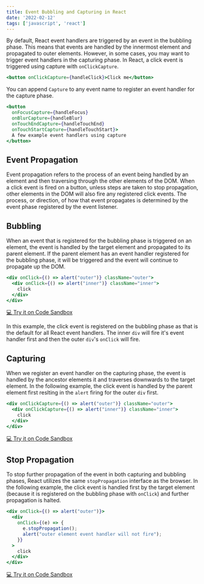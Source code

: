 ```yaml
---
title: Event Bubbling and Capturing in React  
date: '2022-02-12'
tags: ['javascript', 'react']
---
```


By default, React event handlers are triggered by an event in the bubbling phase. This means that events are handled by the innermost element and propagated to outer elements. However, in some cases, you may want to trigger event handlers in the capturing phase. In React, a click event is triggered using capture with `onClickCapture`.

```jsx
<button onClickCapture={handleClick}>Click me</button>
```

You can append `Capture` to any event name to register an event handler for the capture phase.

```jsx
<button
  onFocusCapture={handleFocus} 
  onBlurCapture={handleBlur} 
  onTouchEndCapture={handleTouchEnd} 
  onTouchStartCapture={handleTouchStart}>
  A few example event handlers using capture
</button>
```

## Event Propagation

Event propagation refers to the process of an event being handled by an element and then traversing through the other elements of the DOM. When a click event is fired on a button, unless steps are taken to stop propagation, other elements in the DOM will also fire any registered click events. The process, or direction, of how that event propagates is determined by the event phase registered by the event listener.


## Bubbling

When an event that is registered for the bubbling phase is triggered on an element, the event is handled by the target element and propagated to its parent element. If the parent element has an event handler registered for the bubbling phase, it will be triggered and the event will continue to propagate up the DOM.


```jsx
<div onClick={() => alert("outer")} className="outer">
  <div onClick={() => alert("inner")} className="inner">
    click
  </div>
</div>
```

<a class="code-sandbox-link" href="https://codesandbox.io/s/use-capture-9hj5g" target="_blank">💻 Try it on Code Sandbox</a>

In this example, the click event is registered on the bubbling phase as that is the default for all React event handlers. The inner `div` will fire it's event handler first and then the outer `div`'s `onClick` will fire.


## Capturing

When we register an event handler on the capturing phase, the event is handled by the ancestor elements it and traverses downwards to the target element. In the following example, the click event is handled by the parent element first reslting in the `alert` firing for the outer `div` first.

```jsx
<div onClickCapture={() => alert("outer")} className="outer">
  <div onClickCapture={() => alert("inner")} className="inner">
    click
  </div>
</div>

```

<a class="code-sandbox-link" href="https://codesandbox.io/s/use-capture-9hj5g" target="_blank">💻 Try it on Code Sandbox</a>

## Stop Propagation

To stop further propagation of the event in both capturing and bubbling phases, React utilizes the same `stopPropagation` interface as the browser. In the following example, the click event is handled first by the target element (because it is registered on the bubbling phase with `onClick`) and further propagation is halted.


```jsx
<div onClick={() => alert("outer")}>
  <div
    onClick={(e) => {
      e.stopPropagation();
      alert("outer element event handler will not fire");
    }}
  >
    click
  </div>
</div>
```

<a class="code-sandbox-link" href="https://codesandbox.io/s/use-capture-9hj5g" target="_blank">💻 Try it on Code Sandbox</a>
